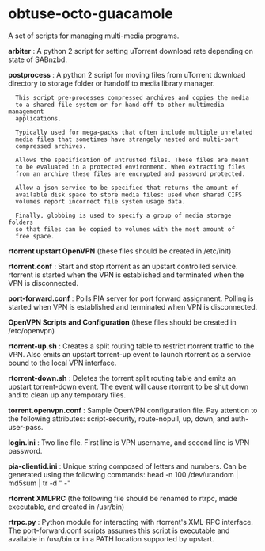 # obtuse-octo-guacamole
A set of scripts for managing multi-media programs.

<b>arbiter</b>     : A python 2 script for setting uTorrent download rate depending on state of SABnzbd.

<b>postprocess</b> : A python 2 script for moving files from uTorrent download directory to storage folder
              or handoff to media library manager.
              
      This script pre-processes compressed archives and copies the media
      to a shared file system or for hand-off to other multimedia management
      applications.
      
      Typically used for mega-packs that often include multiple unrelated
      media files that sometimes have strangely nested and multi-part
      compressed archives.
      
      Allows the specification of untrusted files. These files are meant
      to be evaluated in a protected environment. When extracting files
      from an archive these files are encrypted and password protected.
      
      Allow a json service to be specified that returns the amount of
      available disk space to store media files: used when shared CIFS
      volumes report incorrect file system usage data.
      
      Finally, globbing is used to specify a group of media storage folders
      so that files can be copied to volumes with the most amount of
      free space.

<b>rtorrent upstart OpenVPN</b> (these files should be created in /etc/init)

<b>rtorrent.conf</b> : Start and stop rtorrent as an upstart controlled service. rtorrent is started when the VPN is established and terminated when the VPN is disconnected.

<b>port-forward.conf</b> : Polls PIA server for port forward assignment. Polling is started when VPN is established and terminated when VPN is disconnected.

<b>OpenVPN Scripts and Configuration</b> (these files should be created in /etc/openvpn)

<b>rtorrent-up.sh</b> : Creates a split routing table to restrict rtorrent traffic to the VPN. Also emits an upstart torrent-up event to launch rtorrent as a service bound to the local VPN interface.

<b>rtorrent-down.sh</b> : Deletes the torrent split routing table and emits an upstart torrent-down event. The event will cause rtorrent to be shut down and to clean up any temporary files.

<b>torrent.openvpn.conf</b> : Sample OpenVPN configuration file. Pay attention to the following attributes: script-security, route-nopull, up, down, and auth-user-pass.

<b>login.ini</b> : Two line file. First line is VPN username, and second line is VPN password.

<b>pia-clientid.ini</b> : Unique string composed of letters and numbers. Can be generated using the following commands: head -n 100 /dev/urandom | md5sum | tr -d " -"

<b>rtorrent XMLPRC</b> (the following file should be renamed to rtrpc, made executable, and created in /usr/bin)

<b>rtrpc.py</b> : Python module for interacting with rtorrent's XML-RPC interface. The port-forward.conf scripts assumes this script is executable and available in /usr/bin or in a PATH location supported by upstart.
